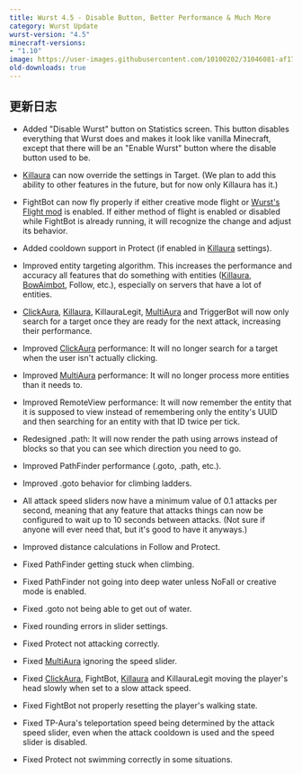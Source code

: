 ```yaml
---
title: Wurst 4.5 - Disable Button, Better Performance & Much More
category: Wurst Update
wurst-version: "4.5"
minecraft-versions:
- "1.10"
image: https://user-images.githubusercontent.com/10100202/31046081-af1710ac-a5f2-11e7-8be3-d93be3a86537.jpg
old-downloads: true
---
```

## 更新日志

- Added "Disable Wurst" button on Statistics screen. This button disables everything that Wurst does and makes it look like vanilla Minecraft, except that there will be an "Enable Wurst" button where the disable button used to be.

- [Killaura](https://wurst.wiki/killaura) can now override the settings in Target. (We plan to add this ability to other features in the future, but for now only Killaura has it.)

- FightBot can now fly properly if either creative mode flight or [Wurst's Flight mod](https://wurst.wiki/flight) is enabled. If either method of flight is enabled or disabled while FightBot is already running, it will recognize the change and adjust its behavior.

- Added cooldown support in Protect (if enabled in [Killaura](https://wurst.wiki/killaura) settings).

- Improved entity targeting algorithm. This increases the performance and accuracy all features that do something with entities ([Killaura](https://wurst.wiki/killaura), [BowAimbot](https://wurst.wiki/bowaimbot), Follow, etc.), especially on servers that have a lot of entities.

- [ClickAura](https://wurst.wiki/clickaura), [Killaura](https://wurst.wiki/killaura), KillauraLegit, [MultiAura](https://wurst.wiki/multiaura) and TriggerBot will now only search for a target once they are ready for the next attack, increasing their performance.

- Improved [ClickAura](https://wurst.wiki/clickaura) performance: It will no longer search for a target when the user isn't actually clicking.

- Improved [MultiAura](https://wurst.wiki/multiaura) performance: It will no longer process more entities than it needs to.

- Improved RemoteView performance: It will now remember the entity that it is supposed to view instead of remembering only the entity's UUID and then searching for an entity with that ID twice per tick.

- Redesigned .path: It will now render the path using arrows instead of blocks so that you can see which direction you need to go.

- Improved PathFinder performance (.goto, .path, etc.).

- Improved .goto behavior for climbing ladders.

- All attack speed sliders now have a minimum value of 0.1 attacks per second, meaning that any feature that attacks things can now be configured to wait up to 10 seconds between attacks. (Not sure if anyone will ever need that, but it's good to have it anyways.)

- Improved distance calculations in Follow and Protect.

- Fixed PathFinder getting stuck when climbing.

- Fixed PathFinder not going into deep water unless NoFall or creative mode is enabled.

- Fixed .goto not being able to get out of water.

- Fixed rounding errors in slider settings.

- Fixed Protect not attacking correctly.

- Fixed [MultiAura](https://wurst.wiki/multiaura) ignoring the speed slider.

- Fixed [ClickAura](https://wurst.wiki/clickaura), FightBot, [Killaura](https://wurst.wiki/killaura) and KillauraLegit moving the player's head slowly when set to a slow attack speed.

- Fixed FightBot not properly resetting the player's walking state.

- Fixed TP-Aura's teleportation speed being determined by the attack speed slider, even when the attack cooldown is used and the speed slider is disabled.

- Fixed Protect not swimming correctly in some situations.
